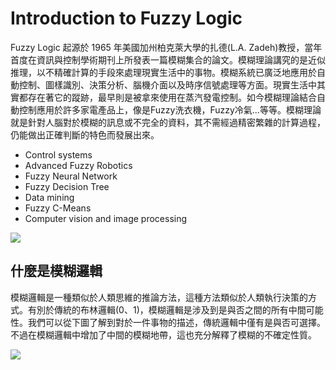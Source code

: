 # Introduction to Fuzzy Logic
Fuzzy Logic 起源於 1965 年美國加州柏克萊大學的扎德(L.A. Zadeh)教授，當年首度在資訊與控制學術期刊上所發表一篇模糊集合的論文。模糊理論講究的是近似推理，以不精確計算的手段來處理現實生活中的事物。模糊系統已廣泛地應用於自動控制、圖樣識別、決策分析、腦機介面以及時序信號處理等方面。現實生活中其實都存在著它的蹤跡，最早則是被拿來使用在蒸汽發電控制。如今模糊理論結合自動控制應用於許多家電產品上，像是Fuzzy洗衣機，Fuzzy冷氣...等等。模糊理論就是針對人腦對於模糊的訊息或不完全的資料，其不需經過精密繁雜的計算過程，仍能做出正確判斷的特色而發展出來。

- Control systems
- Advanced Fuzzy Robotics
- Fuzzy Neural Network
- Fuzzy Decision Tree
- Data mining
- Fuzzy C-Means
- Computer vision and image processing

![](https://i.imgur.com/hIOoF7K.png)


## 什麼是模糊邏輯
模糊邏輯是一種類似於人類思維的推論方法，這種方法類似於人類執行決策的方式。有別於傳統的布林邏輯(0、1)，模糊邏輯是涉及到是與否之間的所有中間可能性。我們可以從下圖了解到對於一件事物的描述，傳統邏輯中僅有是與否可選擇。不過在模糊邏輯中增加了中間的模糊地帶，這也充分解釋了模糊的不確定性質。

![](https://i.imgur.com/HiGdiyM.png)

